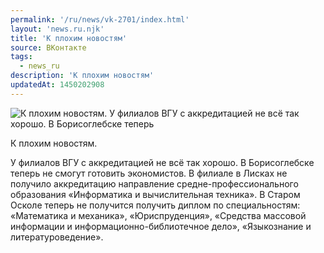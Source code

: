 ```yaml
---
permalink: '/ru/news/vk-2701/index.html'
layout: 'news.ru.njk'
title: 'К плохим новостям'
source: ВКонтакте
tags:
  - news_ru
description: 'К плохим новостям'
updatedAt: 1450202908
---
```

![К плохим новостям. У филиалов ВГУ с аккредитацией не всё так хорошо. В Борисоглебске теперь](https://sun9-3.userapi.com/impf/c630319/v630319484/6315/CCi4eGlv1MY.jpg?size=1024x681&quality=96&proxy=1&sign=439aa75027fd69570dbbdf735d716651&c_uniq_tag=yXqadoKxMieZXEctB8RJboTRGq20cMZ0Xmy4cEu6FRs&type=album)

К плохим новостям.

У филиалов ВГУ с аккредитацией не всё так хорошо. В Борисоглебске теперь не смогут готовить экономистов. В филиале в Лисках не получило аккредитацию направление средне-профессионального образования «Информатика и вычислительная техника». В Старом Осколе теперь не получится получить диплом по специальностям: «Математика и механика», «Юриспруденция», «Средства массовой информации и информационно-библиотечное дело», «Языкознание и литературоведение».
